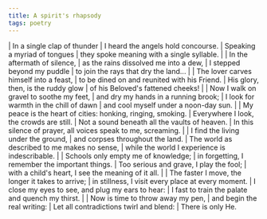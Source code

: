 ```yaml
---
title: A spirit's rhapsody
tags: poetry
---
```


| In a single clap of thunder
| I heard the angels hold concourse.
| Speaking a myriad of tongues
| they spoke meaning with a single syllable.
|
| In the aftermath of silence,
| as the rains dissolved me into a dew,
| I stepped beyond my puddle
| to join the rays that dry the land...
|
| The lover carves himself into a feast,
| to be dined on and reunited with his Friend.
| His glory, then, is the ruddy glow
| of his Beloved's fattened cheeks!
|
| Now I walk on gravel to soothe my feet,
| and dry my hands in a running brook;
| I look for warmth in the chill of dawn
| and cool myself under a noon-day sun.
|
| My peace is the heart of cities: honking, ringing, smoking.
| Everywhere I look, the crowds are still.
| Not a sound beneath all the vaults of heaven.
| In this silence of prayer, all voices speak to me, screaming.
|
| I find the living under the ground,
| and corpses throughout the land.
| The world as described to me makes no sense,
| while the world I experience is indescribable.
|
| Schools only empty me of knowledge;
| in forgetting, I remember the important things.
| Too serious and grave, I play the fool;
| with a child's heart, I see the meaning of it all.
|
| The faster I move, the longer it takes to arrive;
| in stillness, I visit every place at every moment.
| I close my eyes to see, and plug my ears to hear:
| I fast to train the palate and quench my thirst.
|
| Now is time to throw away my pen,
| and begin the real writing:
| Let all contradictions twirl and blend:
| There is only He.
